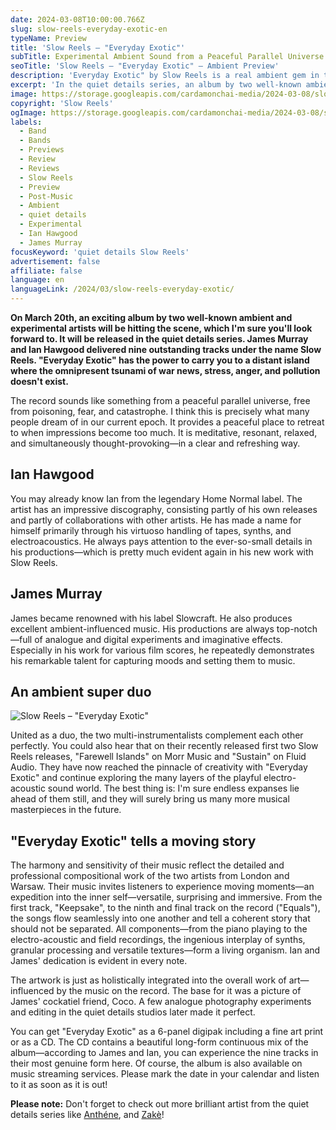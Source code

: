 ```yaml
---
date: 2024-03-08T10:00:00.766Z
slug: slow-reels-everyday-exotic-en
typeName: Preview
title: 'Slow Reels – "Everyday Exotic"'
subTitle: Experimental Ambient Sound from a Peaceful Parallel Universe
seoTitle: 'Slow Reels – "Everyday Exotic" – Ambient Preview'
description: 'Everyday Exotic" by Slow Reels is a real ambient gem in the quiet details series. Find out everything about this exceptional album now!'
excerpt: 'In the quiet details series, an album by two well-known ambient artists will be hitting the scene on March 20th that you can look forward to. With "Everyday Exotic", Slow Reels aka James Murray and Ian Hawgood deliver beautiful nine tracks, inviting us to an island in a peaceful parallel universe.'
image: https://storage.googleapis.com/cardamonchai-media/2024-03-08/slow-reels-everyday-exotic-preview-soundsvegan-com-jpg-imagine-e8e8d8_c1d3aa_1024_768/640.webp
copyright: 'Slow Reels'
ogImage: https://storage.googleapis.com/cardamonchai-media/2024-03-08/slow-reels-everyday-exotic-preview-soundsvegan-com-og-jpg-imagine-e8e8d8_c2d5af_1200_628/640.webp
labels:
  - Band
  - Bands
  - Previews
  - Review
  - Reviews
  - Slow Reels
  - Preview
  - Post-Music
  - Ambient
  - quiet details
  - Experimental
  - Ian Hawgood
  - James Murray
focusKeyword: 'quiet details Slow Reels'
advertisement: false
affiliate: false
language: en
languageLink: /2024/03/slow-reels-everyday-exotic/
---
```


**On March 20th, an exciting album by two well-known ambient and experimental artists will be hitting the scene, which I'm sure you'll look forward to. It will be released in the quiet details series. James Murray and Ian Hawgood delivered nine outstanding tracks under the name Slow Reels. "Everyday Exotic" has the power to carry you to a distant island where the omnipresent tsunami of war news, stress, anger, and pollution doesn't exist.**

The record sounds like something from a peaceful parallel universe, free from poisoning, fear, and catastrophe. I think this is precisely what many people dream of in our current epoch. It provides a peaceful place to retreat to when impressions become too much. It is meditative, resonant, relaxed, and simultaneously thought-provoking—in a clear and refreshing way.

## Ian Hawgood

You may already know Ian from the legendary Home Normal label. The artist has an impressive discography, consisting partly of his own releases and partly of collaborations with other artists. He has made a name for himself primarily through his virtuoso handling of tapes, synths, and electroacoustics. He always pays attention to the ever-so-small details in his productions—which is pretty much evident again in his new work with Slow Reels.

## James Murray

James became renowned with his label Slowcraft. He also produces excellent ambient-influenced music. His productions are always top-notch—full of analogue and digital experiments and imaginative effects. Especially in his work for various film scores, he repeatedly demonstrates his remarkable talent for capturing moods and setting them to music.

## An ambient super duo

![Slow Reels – "Everyday Exotic"](https://storage.googleapis.com/cardamonchai-media/2024-03-08/slow-reels-everyday-exotic-soundsvegan-com-jpg-imagine-f8f8f8_d0ddbe_2031_2031/640.webp 'Slow Reels – "Everyday Exotic"')

United as a duo, the two multi-instrumentalists complement each other perfectly. You could also hear that on their recently released first two Slow Reels releases, "Farewell Islands" on Morr Music and "Sustain" on Fluid Audio. They have now reached the pinnacle of creativity with "Everyday Exotic" and continue exploring the many layers of the playful electro-acoustic sound world. The best thing is: I'm sure endless expanses lie ahead of them still, and they will surely bring us many more musical masterpieces in the future.

## "Everyday Exotic" tells a moving story

The harmony and sensitivity of their music reflect the detailed and professional compositional work of the two artists from London and Warsaw. Their music invites listeners to experience moving moments—an expedition into the inner self—versatile, surprising and immersive. From the first track, "Keepsake", to the ninth and final track on the record ("Equals"), the songs flow seamlessly into one another and tell a coherent story that should not be separated. All components—from the piano playing to the electro-acoustic and field recordings, the ingenious interplay of synths, granular processing and versatile textures—form a living organism. Ian and James' dedication is evident in every note.

The artwork is just as holistically integrated into the overall work of art—influenced by the music on the record. The base for it was a picture of James' cockatiel friend, Coco. A few analogue photography experiments and editing in the quiet details studios later made it perfect.

You can get "Everyday Exotic" as a 6-panel digipak including a fine art print or as a CD. The CD contains a beautiful long-form continuous mix of the album—according to James and Ian, you can experience the nine tracks in their most genuine form here. Of course, the album is also available on music streaming services. Please mark the date in your calendar and listen to it as soon as it is out!

**Please note:** Don't forget to check out more brilliant artist from the quiet details series like [Anthéne](/2023/11/james-bernard-anthene-soft-octaves/), and [Zakè](/tag/zake)!

